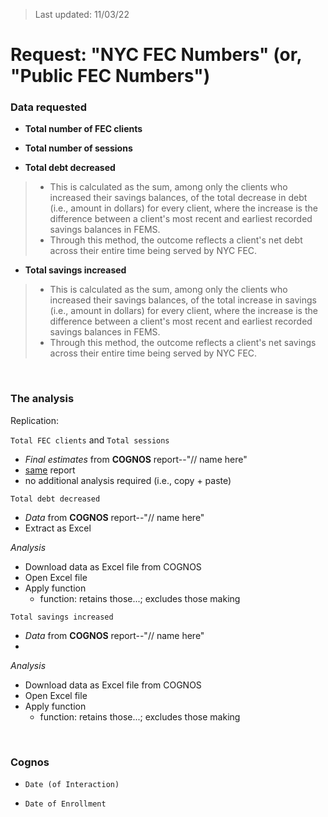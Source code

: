 > Last updated: 11/03/22

# Request: "NYC FEC Numbers" (or, "Public FEC Numbers")

### Data requested

- **Total number of FEC clients**
>

- **Total number of sessions**
>

- **Total debt decreased**
> - This is calculated as the sum, among only the clients who increased their savings balances, of the total decrease in debt (i.e., amount in dollars) for every client, where the increase is the difference between a client's most recent and earliest recorded savings balances in FEMS.
> - Through this method, the outcome reflects a client's net debt across their entire time being served by NYC FEC.

- **Total savings increased**
> - This is calculated as the sum, among only the clients who increased their savings balances, of the total increase in savings (i.e., amount in dollars) for every client, where the increase is the difference between a client's most recent and earliest recorded savings balances in FEMS.
> - Through this method, the outcome reflects a client's net savings across their entire time being served by NYC FEC.

<br>

### The analysis

Replication:

`Total FEC clients` and `Total sessions` 
- *Final estimates* from **COGNOS** report--"// name here"
- <u>same</u> report
- no additional analysis required (i.e., copy + paste)

`Total debt decreased`
- *Data* from **COGNOS** report--"// name here"
- Extract as Excel

*Analysis* 
- Download data as Excel file from COGNOS
- Open Excel file
- Apply function
  - function: retains those...; excludes those making

`Total savings increased`
- *Data* from **COGNOS** report--"// name here"
- 

*Analysis*  
- Download data as Excel file from COGNOS
- Open Excel file
- Apply function
  - function: retains those...; excludes those making

<br>

### Cognos

- `Date (of Interaction)`

- `Date of Enrollment`

